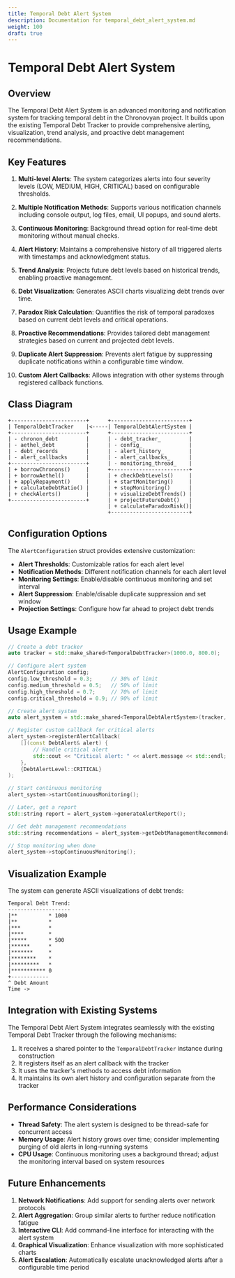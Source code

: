 ```yaml
---
title: Temporal Debt Alert System
description: Documentation for temporal_debt_alert_system.md
weight: 100
draft: true
---
```


# Temporal Debt Alert System

## Overview

The Temporal Debt Alert System is an advanced monitoring and notification system for tracking temporal debt in the Chronovyan project. It builds upon the existing Temporal Debt Tracker to provide comprehensive alerting, visualization, trend analysis, and proactive debt management recommendations.

## Key Features

1. **Multi-level Alerts**: The system categorizes alerts into four severity levels (LOW, MEDIUM, HIGH, CRITICAL) based on configurable thresholds.

2. **Multiple Notification Methods**: Supports various notification channels including console output, log files, email, UI popups, and sound alerts.

3. **Continuous Monitoring**: Background thread option for real-time debt monitoring without manual checks.

4. **Alert History**: Maintains a comprehensive history of all triggered alerts with timestamps and acknowledgment status.

5. **Trend Analysis**: Projects future debt levels based on historical trends, enabling proactive management.

6. **Debt Visualization**: Generates ASCII charts visualizing debt trends over time.

7. **Paradox Risk Calculation**: Quantifies the risk of temporal paradoxes based on current debt levels and critical operations.

8. **Proactive Recommendations**: Provides tailored debt management strategies based on current and projected debt levels.

9. **Duplicate Alert Suppression**: Prevents alert fatigue by suppressing duplicate notifications within a configurable time window.

10. **Custom Alert Callbacks**: Allows integration with other systems through registered callback functions.

## Class Diagram

```
+------------------------+      +-------------------------+
| TemporalDebtTracker    |<-----| TemporalDebtAlertSystem |
+------------------------+      +-------------------------+
| - chronon_debt         |      | - debt_tracker_         |
| - aethel_debt          |      | - config_               |
| - debt_records         |      | - alert_history_        |
| - alert_callbacks      |      | - alert_callbacks_      |
+------------------------+      | - monitoring_thread_    |
| + borrowChronons()     |      +-------------------------+
| + borrowAethel()       |      | + checkDebtLevels()     |
| + applyRepayment()     |      | + startMonitoring()     |
| + calculateDebtRatio() |      | + stopMonitoring()      |
| + checkAlerts()        |      | + visualizeDebtTrends() |
+------------------------+      | + projectFutureDebt()   |
                                | + calculateParadoxRisk()|
                                +-------------------------+
```

## Configuration Options

The `AlertConfiguration` struct provides extensive customization:

- **Alert Thresholds**: Customizable ratios for each alert level
- **Notification Methods**: Different notification channels for each alert level
- **Monitoring Settings**: Enable/disable continuous monitoring and set interval
- **Alert Suppression**: Enable/disable duplicate suppression and set window
- **Projection Settings**: Configure how far ahead to project debt trends

## Usage Example

```cpp
// Create a debt tracker
auto tracker = std::make_shared<TemporalDebtTracker>(1000.0, 800.0);

// Configure alert system
AlertConfiguration config;
config.low_threshold = 0.3;      // 30% of limit
config.medium_threshold = 0.5;   // 50% of limit
config.high_threshold = 0.7;     // 70% of limit
config.critical_threshold = 0.9; // 90% of limit

// Create alert system
auto alert_system = std::make_shared<TemporalDebtAlertSystem>(tracker, config);

// Register custom callback for critical alerts
alert_system->registerAlertCallback(
    [](const DebtAlert& alert) {
        // Handle critical alert
        std::cout << "Critical alert: " << alert.message << std::endl;
    },
    {DebtAlertLevel::CRITICAL}
);

// Start continuous monitoring
alert_system->startContinuousMonitoring();

// Later, get a report
std::string report = alert_system->generateAlertReport();

// Get debt management recommendations
std::string recommendations = alert_system->getDebtManagementRecommendations();

// Stop monitoring when done
alert_system->stopContinuousMonitoring();
```

## Visualization Example

The system can generate ASCII visualizations of debt trends:

```
Temporal Debt Trend:
--------------------
|**          * 1000
|**          *
|***         *
|****        *
|*****       * 500
|******      *
|*******     *
|********    *
|*********   *
|*********** 0
+------------
^ Debt Amount
Time ->
```

## Integration with Existing Systems

The Temporal Debt Alert System integrates seamlessly with the existing Temporal Debt Tracker through the following mechanisms:

1. It receives a shared pointer to the `TemporalDebtTracker` instance during construction
2. It registers itself as an alert callback with the tracker
3. It uses the tracker's methods to access debt information
4. It maintains its own alert history and configuration separate from the tracker

## Performance Considerations

- **Thread Safety**: The alert system is designed to be thread-safe for concurrent access
- **Memory Usage**: Alert history grows over time; consider implementing purging of old alerts in long-running systems
- **CPU Usage**: Continuous monitoring uses a background thread; adjust the monitoring interval based on system resources

## Future Enhancements

1. **Network Notifications**: Add support for sending alerts over network protocols
2. **Alert Aggregation**: Group similar alerts to further reduce notification fatigue
3. **Interactive CLI**: Add command-line interface for interacting with the alert system
4. **Graphical Visualization**: Enhance visualization with more sophisticated charts
5. **Alert Escalation**: Automatically escalate unacknowledged alerts after a configurable time period